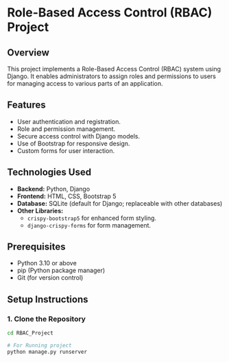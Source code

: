 # Role-Based Access Control (RBAC) Project

## Overview

This project implements a Role-Based Access Control (RBAC) system using Django. It enables administrators to assign roles and permissions to users for managing access to various parts of an application.

## Features

- User authentication and registration.
- Role and permission management.
- Secure access control with Django models.
- Use of Bootstrap for responsive design.
- Custom forms for user interaction.

## Technologies Used

- **Backend:** Python, Django
- **Frontend:** HTML, CSS, Bootstrap 5
- **Database:** SQLite (default for Django; replaceable with other databases)
- **Other Libraries:** 
  - `crispy-bootstrap5` for enhanced form styling.
  - `django-crispy-forms` for form management.

## Prerequisites

- Python 3.10 or above
- pip (Python package manager)
- Git (for version control)

## Setup Instructions

### 1. Clone the Repository
```bash
cd RBAC_Project

# For Running project
python manage.py runserver
